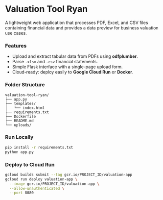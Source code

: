 # Valuation Tool Ryan

A lightweight web application that processes PDF, Excel, and CSV files containing financial data and provides a data preview for business valuation use cases.

### Features
- Upload and extract tabular data from PDFs using **odfplumber**.
- Parse `.xlsx` and `.csv` financial statements.
- Simple Flask interface with a single-page upload form.
- Cloud-ready: deploy easily to **Google Cloud Run** or **Docker**.

### Folder Structure
```
valuation-tool-ryan/
├── app.py
├── templates/
│   └── index.html
├── requirements.txt
├── Dockerfile
├── README.md
└── uploads/
```

### Run Locally
```bash
pip install -r requirements.txt
python app.py
```

### Deploy to Cloud Run
```bash
gcloud builds submit --tag gcr.io/PROJECT_ID/valuation-app
gcloud run deploy valuation-app \
  --image gcr.io/PROJECT_ID/valuation-app \
  --allow-unauthenticated \
  --port 8080
```
